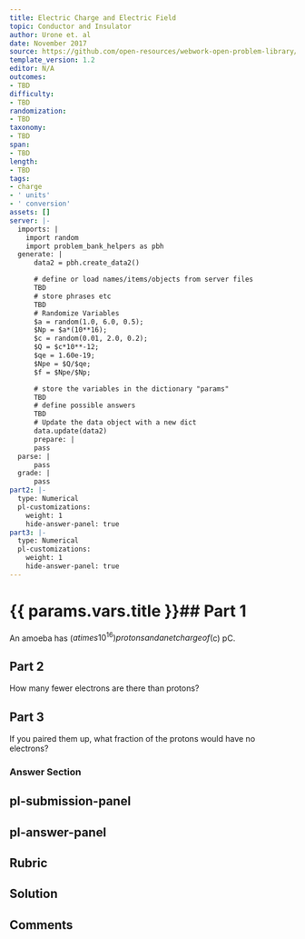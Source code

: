 ```yaml
---
title: Electric Charge and Electric Field
topic: Conductor and Insulator
author: Urone et. al
date: November 2017
source: https://github.com/open-resources/webwork-open-problem-library/tree/master/Contrib/BrockPhysics/College_Physics_Urone/18.Electric_Field/18-02.Conductors_and_Insulators/NU_U17_18_02_002.pg
template_version: 1.2
editor: N/A
outcomes:
- TBD
difficulty:
- TBD
randomization:
- TBD
taxonomy:
- TBD
span:
- TBD
length:
- TBD
tags:
- charge
- ' units'
- ' conversion'
assets: []
server: |-
  imports: |
    import random
    import problem_bank_helpers as pbh
  generate: |
      data2 = pbh.create_data2()

      # define or load names/items/objects from server files
      TBD
      # store phrases etc
      TBD
      # Randomize Variables
      $a = random(1.0, 6.0, 0.5);
      $Np = $a*(10**16);
      $c = random(0.01, 2.0, 0.2);
      $Q = $c*10**-12;
      $qe = 1.60e-19;
      $Npe = $Q/$qe;
      $f = $Npe/$Np;

      # store the variables in the dictionary "params"
      TBD
      # define possible answers
      TBD
      # Update the data object with a new dict
      data.update(data2)
      prepare: |
      pass
  parse: |
      pass
  grade: |
      pass
part2: |-
  type: Numerical
  pl-customizations:
    weight: 1
    hide-answer-panel: true
part3: |-
  type: Numerical
  pl-customizations:
    weight: 1
    hide-answer-panel: true
---
```


# {{ params.vars.title }}## Part 1 
An amoeba has ($a times 10^16) protons and a net charge of ($c) pC. 
## Part 2 
How many fewer electrons are there than protons? 
## Part 3 
If you paired them up, what fraction of the protons would have no electrons? 


### Answer Section 


## pl-submission-panel 


## pl-answer-panel 


## Rubric 


## Solution 


## Comments 


